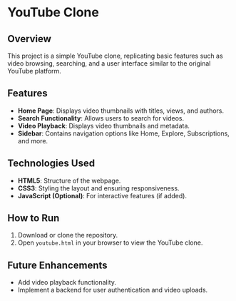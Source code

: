 # YouTube Clone

## Overview

This project is a simple YouTube clone, replicating basic features such as video browsing, searching, and a user interface similar to the original YouTube platform.

## Features

- **Home Page**: Displays video thumbnails with titles, views, and authors.
- **Search Functionality**: Allows users to search for videos.
- **Video Playback**: Displays video thumbnails and metadata.
- **Sidebar**: Contains navigation options like Home, Explore, Subscriptions, and more.

## Technologies Used

- **HTML5**: Structure of the webpage.
- **CSS3**: Styling the layout and ensuring responsiveness.
- **JavaScript (Optional)**: For interactive features (if added).

## How to Run

1. Download or clone the repository.
2. Open `youtube.html` in your browser to view the YouTube clone.

## Future Enhancements

- Add video playback functionality.
- Implement a backend for user authentication and video uploads.
